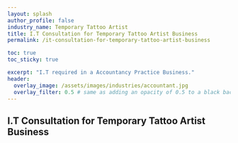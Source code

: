```yaml
---
layout: splash 
author_profile: false 
industry_name: Temporary Tattoo Artist
title: I.T Consultation for Temporary Tattoo Artist Business
permalink: /it-consultation-for-temporary-tattoo-artist-business

toc: true
toc_sticky: true

excerpt: "I.T required in a Accountancy Practice Business."
header:
  overlay_image: /assets/images/industries/accountant.jpg
  overlay_filter: 0.5 # same as adding an opacity of 0.5 to a black background
---
```


## I.T Consultation for Temporary Tattoo Artist Business